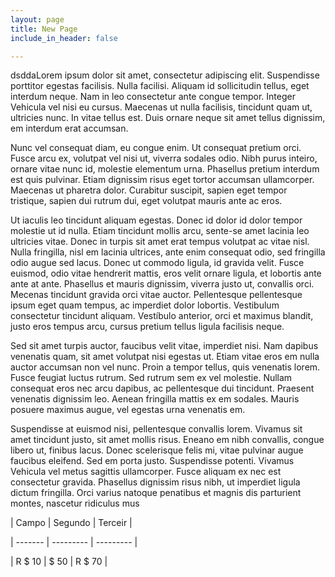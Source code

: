```yaml
---
layout: page
title: New Page
include_in_header: false

---
```

dsddaLorem ipsum dolor sit amet, consectetur adipiscing elit. Suspendisse porttitor egestas facilisis. Nulla facilisi. Aliquam id sollicitudin tellus, eget interdum neque. Nam in leo consectetur ante congue tempor. Integer Vehicula vel nisi eu cursus. Maecenas ut nulla facilisis, tincidunt quam ut, ultricies nunc. In vitae tellus est. Duis ornare neque sit amet tellus dignissim, em interdum erat accumsan.

Nunc vel consequat diam, eu congue enim. Ut consequat pretium orci. Fusce arcu ex, volutpat vel nisi ut, viverra sodales odio. Nibh purus inteiro, ornare vitae nunc id, molestie elementum urna. Phasellus pretium interdum est quis pulvinar. Etiam dignissim risus eget tortor accumsan ullamcorper. Maecenas ut pharetra dolor. Curabitur suscipit, sapien eget tempor tristique, sapien dui rutrum dui, eget volutpat mauris ante ac eros.

Ut iaculis leo tincidunt aliquam egestas. Donec id dolor id dolor tempor molestie ut id nulla. Etiam tincidunt mollis arcu, sente-se amet lacinia leo ultricies vitae. Donec in turpis sit amet erat tempus volutpat ac vitae nisl. Nulla fringilla, nisl em lacinia ultrices, ante enim consequat odio, sed fringilla odio augue sed lacus. Donec ut commodo ligula, id gravida velit. Fusce euismod, odio vitae hendrerit mattis, eros velit ornare ligula, et lobortis ante ante at ante. Phasellus et mauris dignissim, viverra justo ut, convallis orci. Mecenas tincidunt gravida orci vitae auctor. Pellentesque pellentesque ipsum eget quam tempus, ac imperdiet dolor lobortis. Vestibulum consectetur tincidunt aliquam. Vestíbulo anterior, orci et maximus blandit, justo eros tempus arcu, cursus pretium tellus ligula facilisis neque.

Sed sit amet turpis auctor, faucibus velit vitae, imperdiet nisi. Nam dapibus venenatis quam, sit amet volutpat nisi egestas ut. Etiam vitae eros em nulla auctor accumsan non vel nunc. Proin a tempor tellus, quis venenatis lorem. Fusce feugiat luctus rutrum. Sed rutrum sem ex vel molestie. Nullam consequat eros nec arcu dapibus, ac pellentesque dui tincidunt. Praesent venenatis dignissim leo. Aenean fringilla mattis ex em sodales. Mauris posuere maximus augue, vel egestas urna venenatis em.

Suspendisse at euismod nisi, pellentesque convallis lorem. Vivamus sit amet tincidunt justo, sit amet mollis risus. Eneano em nibh convallis, congue libero ut, finibus lacus. Donec scelerisque felis mi, vitae pulvinar augue faucibus eleifend. Sed em porta justo. Suspendisse potenti. Vivamus Vehicula vel metus sagittis ullamcorper. Fusce aliquam ex nec est consectetur gravida. Phasellus dignissim risus nibh, ut imperdiet ligula dictum fringilla. Orci varius natoque penatibus et magnis dis parturient montes, nascetur ridiculus mus

| Campo | Segundo | Terceir |

| ------- | --------- | --------- |

| R $ 10 | $ 50 | R $ 70 |